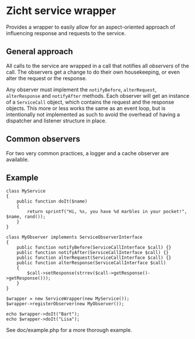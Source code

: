 # Zicht service wrapper #

Provides a wrapper to easily allow for an aspect-oriented approach of influencing response and requests to the service.

## General approach ##

All calls to the service are wrapped in a call that notifies all _observers_ of the call. The observers get a change to do their own housekeeping, or even alter the request or the response.

Any observer must implement the `notifyBefore`, `alterRequest`, `alterResponse` and `notifyAfter` methods. Each observer will get an instance of a `ServiceCall` object, which contains the request and the response objects. This more or less works the same as an event loop, but is intentionally not implemented as such to avoid the overhead of having a dispatcher and listener structure in place.

## Common observers ##
For two very common practices, a logger and a cache observer are available.

## Example ##

```
class MyService
{
    public function doIt($name)
    {
        return sprintf("Hi, %s, you have %d marbles in your pocket!", $name, rand());
    }
}

class MyObserver implements ServiceObserverInterface
{
    public function notifyBefore(ServiceCallInterface $call) {}
    public function notifyAfter(ServiceCallInterface $call) {}
    public function alterRequest(ServiceCallInterface $call) {}
    public function alterResponse(ServiceCallInterface $call) 
    {
        $call->setResponse(strrev($call->getResponse()->getResponse()));
    }
}

$wrapper = new ServiceWrapper(new MyService());
$wrapper->registerObserver(new MyObserver());

echo $wrapper->doIt("Bart");
echo $wrapper->doIt("Lisa");
```

See doc/example.php for a more thorough example.

